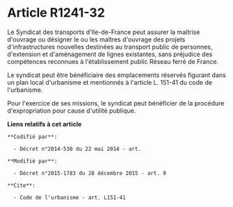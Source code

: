 # Article R1241-32

Le Syndicat des transports d'Ile-de-France peut assurer la maîtrise d'ouvrage ou désigner le ou les maîtres d'ouvrage des
projets d'infrastructures nouvelles destinées au transport public de personnes, d'extension et d'aménagement de lignes
existantes, sans préjudice des compétences reconnues à l'établissement public Réseau ferré de France. 

Le syndicat peut être bénéficiaire des emplacements réservés figurant dans un plan local d'urbanisme et mentionnés à
l'article L. 151-41 du code de l'urbanisme. 

Pour l'exercice de ses missions, le syndicat peut bénéficier de la procédure d'expropriation pour cause d'utilité publique.

**Liens relatifs à cet article**

	**Codifié par**:

	  - Décret n°2014-530 du 22 mai 2014 - art.

	**Modifié par**:

	  - Décret n°2015-1783 du 28 décembre 2015 - art. 9

	**Cite**:

	  - Code de l'urbanisme - art. L151-41
